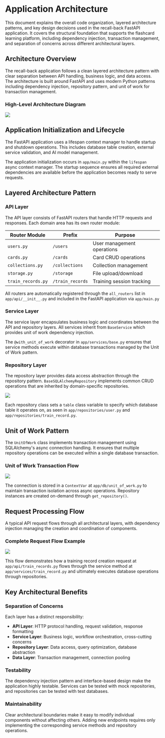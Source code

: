 # Application Architecture

This document explains the overall code organization, layered architecture patterns, and key design decisions used in the recall-back FastAPI application. It covers the structural foundation that supports the flashcard learning platform, including dependency injection, transaction management, and separation of concerns across different architectural layers.

## Architecture Overview

The recall-back application follows a clean layered architecture pattern with clear separation between API handling, business logic, and data access. The architecture is built around FastAPI and uses modern Python patterns including dependency injection, repository pattern, and unit of work for transaction management.

### High-Level Architecture Diagram

![](resources/img_7.png)

## Application Initialization and Lifecycle

The FastAPI application uses a lifespan context manager to handle startup and shutdown operations. This includes database table creation, external service validation, and AI model management.

The application initialization occurs in `app/main.py` within the `lifespan` async context manager. The startup sequence ensures all required external dependencies are available before the application becomes ready to serve requests.

## Layered Architecture Pattern

### API Layer

The API layer consists of FastAPI routers that handle HTTP requests and responses. Each domain area has its own router module:

| Router Module | Prefix | Purpose |
| --- | --- | --- |
| `users.py` | `/users` | User management operations |
| `cards.py` | `/cards` | Card CRUD operations |
| `collections.py` | `/collections` | Collection management |
| `storage.py` | `/storage` | File upload/download |
| `train_records.py` | `/train_records` | Training session tracking |

All routers are automatically registered through the `all_routers` list in `app/api/__init__.py` and included in the FastAPI application via `app/main.py`

### Service Layer

The service layer encapsulates business logic and coordinates between the API and repository layers. All services inherit from `BaseService` which provides unit of work dependency injection.

The `@with_unit_of_work` decorator in `app/services/base.py` ensures that service methods execute within database transactions managed by the Unit of Work pattern.

### Repository Layer

The repository layer provides data access abstraction through the repository pattern. `BaseSQLAlchemyRepository` implements common CRUD operations that are inherited by domain-specific repositories.

![](resources/img_8.png)

Each repository class sets a `table` class variable to specify which database table it operates on, as seen in `app/repositories/user.py` and `app/repositories/train_record.py`.

## Unit of Work Pattern

The `UnitOfWork` class implements transaction management using SQLAlchemy's async connection handling. It ensures that multiple repository operations can be executed within a single database transaction.

### Unit of Work Transaction Flow

![](resources/img_9.png)

The connection is stored in a `ContextVar` at `app/db/unit_of_work.py` to maintain transaction isolation across async operations. Repository instances are created on-demand through `get_repository()`.

## Request Processing Flow

A typical API request flows through all architectural layers, with dependency injection managing the creation and coordination of components.

### Complete Request Flow Example

![](resources/img_10.png)

This flow demonstrates how a training record creation request at `app/api/train_records.py` flows through the service method at `app/services/train_record.py` and ultimately executes database operations through repositories.

## Key Architectural Benefits

### Separation of Concerns

Each layer has a distinct responsibility:

-   **API Layer**: HTTP protocol handling, request validation, response formatting
-   **Service Layer**: Business logic, workflow orchestration, cross-cutting concerns
-   **Repository Layer**: Data access, query optimization, database abstraction
-   **Data Layer**: Transaction management, connection pooling

### Testability

The dependency injection pattern and interface-based design make the application highly testable. Services can be tested with mock repositories, and repositories can be tested with test databases.

### Maintainability

Clear architectural boundaries make it easy to modify individual components without affecting others. Adding new endpoints requires only implementing the corresponding service methods and repository operations.
